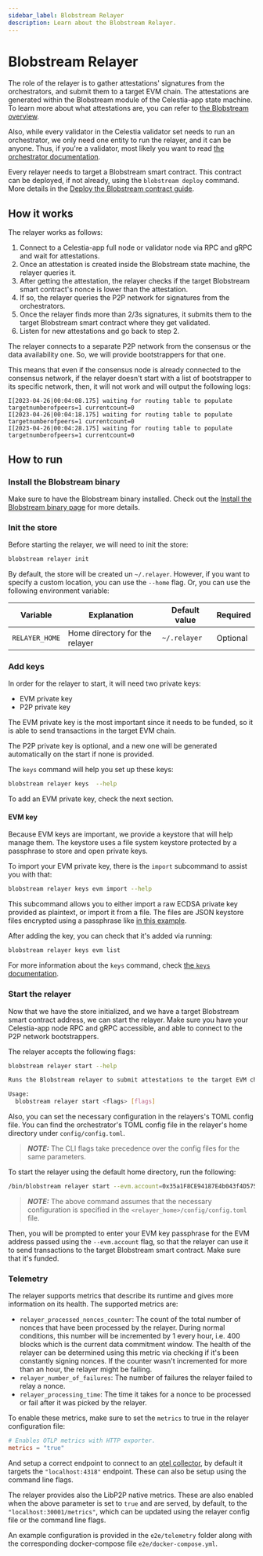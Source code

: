 ```yaml
---
sidebar_label: Blobstream Relayer
description: Learn about the Blobstream Relayer.
---
```


# Blobstream Relayer

<!-- markdownlint-disable MD013 -->

The role of the relayer is to gather attestations' signatures from the orchestrators, and submit them to a target EVM chain. The attestations are generated within the Blobstream module of the Celestia-app state machine. To learn more about what attestations are, you can refer to [the Blobstream overview](https://github.com/celestiaorg/celestia-app/tree/main/x/blobstream).

Also, while every validator in the Celestia validator set needs to run an orchestrator, we only need one entity to run the relayer, and it can be anyone. Thus, if you're a validator, most likely you want to read [the orchestrator documentation](https://docs.celestia.org/nodes/blobstream-orchestrator/).

Every relayer needs to target a Blobstream smart contract. This contract can be deployed, if not already, using the `blobstream deploy` command. More details in the [Deploy the Blobstream contract guide](https://docs.celestia.org/nodes/blobstream-deploy/).

## How it works

The relayer works as follows:

1. Connect to a Celestia-app full node or validator node via RPC and gRPC and wait for attestations.
2. Once an attestation is created inside the Blobstream state machine, the relayer queries it.
3. After getting the attestation, the relayer checks if the target Blobstream smart contract's nonce is lower than the attestation.
4. If so, the relayer queries the P2P network for signatures from the orchestrators.
5. Once the relayer finds more than 2/3s signatures, it submits them to the target Blobstream smart contract where they get validated.
6. Listen for new attestations and go back to step 2.

The relayer connects to a separate P2P network from the consensus or the data availability one. So, we will provide bootstrappers for that one.

This means that even if the consensus node is already connected to the consensus network, if the relayer doesn't start with a list of bootstrapper to its specific network, then, it will not work and will output the following logs:

```text
I[2023-04-26|00:04:08.175] waiting for routing table to populate        targetnumberofpeers=1 currentcount=0
I[2023-04-26|00:04:18.175] waiting for routing table to populate        targetnumberofpeers=1 currentcount=0
I[2023-04-26|00:04:28.175] waiting for routing table to populate        targetnumberofpeers=1 currentcount=0
```

## How to run

### Install the Blobstream binary

Make sure to have the Blobstream binary installed. Check out the [Install the Blobstream binary page](https://docs.celestia.org/nodes/blobstream-binary) for more details.

### Init the store

Before starting the relayer, we will need to init the store:

```sh
blobstream relayer init
```

By default, the store will be created un `~/.relayer`. However, if you want to specify a custom location, you can use the `--home` flag. Or, you can use the following environment variable:

| Variable       | Explanation                    | Default value | Required |
| -------------- | ------------------------------ | ------------- | -------- |
| `RELAYER_HOME` | Home directory for the relayer | `~/.relayer`  | Optional |

### Add keys

In order for the relayer to start, it will need two private keys:

- EVM private key
- P2P private key

The EVM private key is the most important since it needs to be funded, so it is able to send transactions in the target EVM chain.

The P2P private key is optional, and a new one will be generated automatically on the start if none is provided.

The `keys` command will help you set up these keys:

```sh
blobstream relayer keys  --help
```

To add an EVM private key, check the next section.

#### EVM key

Because EVM keys are important, we provide a keystore that will help manage them. The keystore uses a file system keystore protected by a passphrase to store and open private keys.

To import your EVM private key, there is the `import` subcommand to assist you with that:

```sh
blobstream relayer keys evm import --help
```

This subcommand allows you to either import a raw ECDSA private key provided as plaintext, or import it from a file. The files are JSON keystore files encrypted using a passphrase like [in this example](https://geth.ethereum.org/docs/developers/dapp-developer/native-accounts).

After adding the key, you can check that it's added via running:

```sh
blobstream relayer keys evm list
```

For more information about the `keys` command, check [the `keys` documentation](https://docs.celestia.org/nodes/blobstream-keys).

### Start the relayer

Now that we have the store initialized, and we have a target Blobstream smart contract address, we can start the relayer. Make sure you have your Celestia-app node RPC and gRPC accessible, and able to connect to the P2P network bootstrappers.

The relayer accepts the following flags:

```sh
blobstream relayer start --help

Runs the Blobstream relayer to submit attestations to the target EVM chain

Usage:
  blobstream relayer start <flags> [flags]
```

Also, you can set the necessary configuration in the relayers's TOML config file. You can find the orchestrator's TOML config file in the relayer's home directory under `config/config.toml`.

> **_NOTE:_** The CLI flags take precedence over the config files for the same parameters.

To start the relayer using the default home directory, run the following:

```sh
/bin/blobstream relayer start --evm.account=0x35a1F8CE94187E4b043f4D57548EF2348Ed556c8
```

> **_NOTE:_** The above command assumes that the necessary configuration is specified in the `<relayer_home>/config/config.toml` file.

Then, you will be prompted to enter your EVM key passphrase for the EVM address passed using the `--evm.account` flag, so that the relayer can use it to send transactions to the target Blobstream smart contract. Make sure that it's funded.

### Telemetry

The relayer supports metrics that describe its runtime and gives more information on its health. The supported metrics are:

- `relayer_processed_nonces_counter`: The count of the total number of nonces that have been processed by the relayer. During normal conditions, this number will be incremented by 1 every hour, i.e. 400 blocks which is the current data commitment window. The health of the relayer can be determined using this metric via checking if it's been constantly signing nonces. If the counter wasn't incremented for more than an hour, the relayer might be failing.
- `relayer_number_of_failures`: The number of failures the relayer failed to relay a nonce.
- `relayer_processing_time`: The time it takes for a nonce to be processed or fail after it was picked by the relayer.

To enable these metrics, make sure to set the `metrics` to true in the relayer configuration file:

```toml
# Enables OTLP metrics with HTTP exporter.
metrics = "true"
```

And setup a correct endpoint to connect to an [otel collector](https://opentelemetry.io/docs/collector/installation/), by default it targets the `"localhost:4318"` endpoint. These can also be setup using the command line flags.

The relayer provides also the LibP2P native metrics. These are also enabled when the above parameter is set to `true` and are served, by default, to the `"localhost:30001/metrics"`, which can be updated using the relayer config file or the command line flags.

An example configuration is provided in the `e2e/telemetry` folder along with the corresponding docker-compose file `e2e/docker-compose.yml`.
